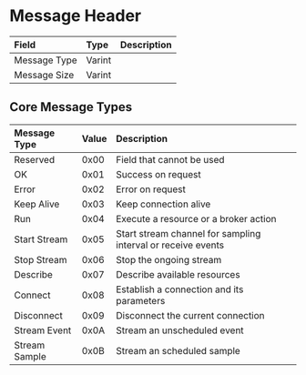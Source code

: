 # Message Header



| Field | Type | Description |
| :--- | :--- | :--- |
| Message Type | Varint |  |
| Message Size | Varint |  |

## Core Message Types

| Message Type | Value | Description |
| :--- | :--- | :--- |
| Reserved | 0x00 | Field that cannot be used |
| OK | 0x01 | Success on request |
| Error | 0x02 | Error on request |
| Keep Alive | 0x03 | Keep connection alive |
| Run | 0x04 | Execute a resource or a broker action |
| Start Stream | 0x05 | Start stream channel for sampling interval or receive events |
| Stop Stream | 0x06 | Stop the ongoing stream |
| Describe | 0x07 | Describe available resources |
| Connect | 0x08 | Establish a connection and its parameters |
| Disconnect | 0x09 | Disconnect the current connection |
| Stream Event | 0x0A | Stream an unscheduled event |
| Stream Sample | 0x0B | Stream an scheduled sample |

